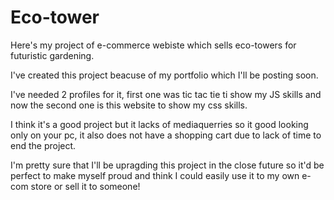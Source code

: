 # Eco-tower
Here's my project of e-commerce webiste which sells eco-towers for futuristic gardening.

I've created this project beacuse of my portfolio which I'll be posting soon.

I've needed 2 profiles for it, first one was tic tac tie ti show my JS skills and now the second one is this website to show my css skills.

I think it's a good project but it lacks of mediaquerries so it good looking only on your pc, it also does not have a shopping cart due to lack of time to end the project.

I'm pretty sure that I'll be upragding this project in the close future so it'd be perfect to make myself proud and think I could easily use it to my own e-com store or sell it to someone!
